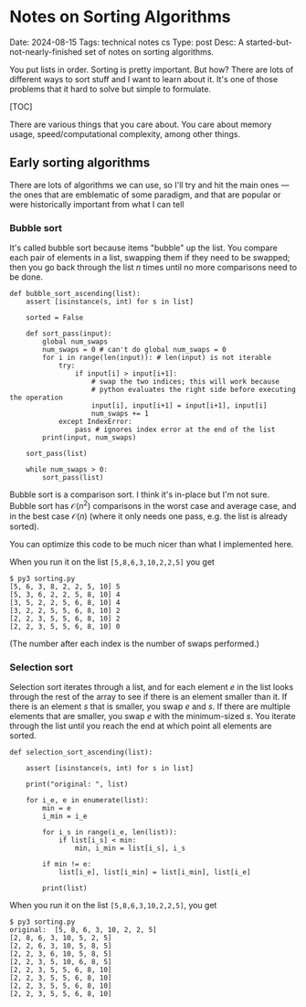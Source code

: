# Notes on Sorting Algorithms
Date: 2024-08-15
Tags: technical notes cs
Type: post
Desc: A started-but-not-nearly-finished set of notes on sorting algorithms.

You put lists in order. Sorting is pretty important. But how? There are lots of different ways to sort stuff and I want to learn about it. It's one of those problems that it hard to solve but simple to formulate.

[TOC]

There are various things that you care about. You care about memory usage, speed/computational complexity, among other things.
## Early sorting algorithms

There are lots of algorithms we can use, so I'll try and hit the main ones — the ones that are emblematic of some paradigm, and that are popular or were historically important from what I can tell
### Bubble sort

It's called bubble sort because items "bubble" up the list. You compare each pair of elements in a list, swapping them if they need to be swapped; then you go back through the list $n$ times until no more comparisons need to be done. 

	def bubble_sort_ascending(list): 
	    assert [isinstance(s, int) for s in list]
	
	    sorted = False
	    
	    def sort_pass(input): 
	        global num_swaps
	        num_swaps = 0 # can't do global num_swaps = 0
	        for i in range(len(input)): # len(input) is not iterable
	            try: 
	                if input[i] > input[i+1]:
	                    # swap the two indices; this will work because 
	                    # python evaluates the right side before executing the operation
	                    input[i], input[i+1] = input[i+1], input[i]
	                    num_swaps += 1
	            except IndexError: 
	                pass # ignores index error at the end of the list
	        print(input, num_swaps)
	
	    sort_pass(list)
	
	    while num_swaps > 0: 
	        sort_pass(list)
	            

Bubble sort is a comparison sort. I think it's in-place but I'm not sure. Bubble sort has $\mathcal{O}(n^2)$ comparisons in the worst case and average case, and in the best case  $\mathcal{O}(n)$ (where it only needs one pass, e.g. the list is already sorted).

You can optimize this code to be much nicer than what I implemented here.

When you run it on the list `[5,8,6,3,10,2,2,5]` you get 

	$ py3 sorting.py
	[5, 6, 3, 8, 2, 2, 5, 10] 5
	[5, 3, 6, 2, 2, 5, 8, 10] 4
	[3, 5, 2, 2, 5, 6, 8, 10] 4
	[3, 2, 2, 5, 5, 6, 8, 10] 2
	[2, 2, 3, 5, 5, 6, 8, 10] 2
	[2, 2, 3, 5, 5, 6, 8, 10] 0

(The number after each index is the number of swaps performed.)

### Selection sort

Selection sort iterates through a list, and for each element $e$ in the list looks through the rest of the array to see if there is an element smaller than it. If there is an element $s$ that is smaller, you swap $e$ and $s$. If there are multiple elements that are smaller, you swap $e$ with the minimum-sized $s$. You iterate through the list until you reach the end at which point all elements are sorted.

	def selection_sort_ascending(list): 
	
	    assert [isinstance(s, int) for s in list]
	
	    print("original: ", list)
	
	    for i_e, e in enumerate(list):
	        min = e
	        i_min = i_e
	
	        for i_s in range(i_e, len(list)): 
	            if list[i_s] < min: 
	                min, i_min = list[i_s], i_s
	
	        if min != e: 
	            list[i_e], list[i_min] = list[i_min], list[i_e]
	
	        print(list)

When you run it on the list `[5,8,6,3,10,2,2,5]`,  you get

	$ py3 sorting.py
	original:  [5, 8, 6, 3, 10, 2, 2, 5]
	[2, 8, 6, 3, 10, 5, 2, 5]
	[2, 2, 6, 3, 10, 5, 8, 5]
	[2, 2, 3, 6, 10, 5, 8, 5]
	[2, 2, 3, 5, 10, 6, 8, 5]
	[2, 2, 3, 5, 5, 6, 8, 10]
	[2, 2, 3, 5, 5, 6, 8, 10]
	[2, 2, 3, 5, 5, 6, 8, 10]
	[2, 2, 3, 5, 5, 6, 8, 10]